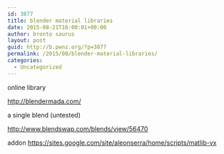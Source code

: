 ```yaml
---
id: 3877
title: blender material libraries
date: 2015-08-21T16:00:01+00:00
author: bronto saurus
layout: post
guid: http://b.pwnz.org/?p=3877
permalink: /2015/08/blender-material-libraries/
categories:
  - Uncategorized
---
```

online library
  
<http://blendermada.com/>

a single blend (untested)
  
http://www.blendswap.com/blends/view/56470
  
addon <https://sites.google.com/site/aleonserra/home/scripts/matlib-vx>